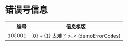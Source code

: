 # 错误号信息

| 编号    | 信息模版 | 
| -------: | ---------------------------|
| 105001 | {0} + {1} 太难了 &gt;_&lt; (demoErrorCodes) |

